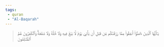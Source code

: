 ```yaml
---
tags: 
 - quran 
 - "Al-Baqarah"
---
```


> يَـٰٓأَيُّهَا ٱلَّذِينَ ءَامَنُوٓاْ أَنفِقُواْ مِمَّا رَزَقۡنَٰكُم مِّن قَبۡلِ أَن يَأۡتِيَ يَوۡمٞ لَّا بَيۡعٞ فِيهِ وَلَا خُلَّةٞ وَلَا شَفَٰعَةٞۗ وَٱلۡكَٰفِرُونَ هُمُ ٱلظَّـٰلِمُونَ
